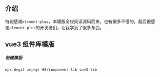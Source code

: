 ## 介绍

特别感谢`element-plus`，本模版全权阅读源码而来，也有很多不懂的。最后很感谢`element-plus`的开发者们，让我学到了很多东西。

## vue3 组件库模版

##### 创建模版

```bash
npx degit zephyr-66/component-lib vue3-lib
```
